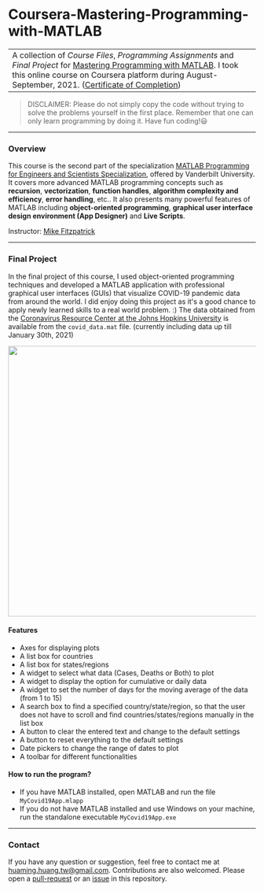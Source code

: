 Coursera-Mastering-Programming-with-MATLAB
==========================================

<table>
<tr>
<td>
A collection of <i>Course Files</i>, <i>Programming Assignments</i> and <i>Final Project</i> for <a href="https://www.coursera.org/learn/advanced-matlab-programming?specialization=matlab-programming-engineers-scientists">Mastering Programming with MATLAB</a>.
I took this online course on Coursera platform during August-September, 2021. (<a href="https://www.coursera.org/account/accomplishments/certificate/D44X4J9UFN9X">Certificate of Completion</a>)
</td>
</tr>
</table>

> DISCLAIMER: Please do not simply copy the code without trying to solve the problems yourself in the first place. Remember that one can only learn programming by doing it.
Have fun coding!😃

---

### Overview
This course is the second part of the specialization [MATLAB Programming for Engineers and Scientists Specialization](https://www.coursera.org/specializations/matlab-programming-engineers-scientists), offered by Vanderbilt University.
It covers more advanced MATLAB programming concepts such as **recursion**, **vectorization**, **function handles**, **algorithm complexity and efficiency**, **error handling**, etc..
It also presents many powerful features of MATLAB including **object-oriented programming**, **graphical user interface design environment (App Designer)** and **Live Scripts**.

Instructor: [Mike Fitzpatrick](https://www.coursera.org/instructor/mikefitzpatrick)

---

### Final Project

In the final project of this course, I used object-oriented programming techniques and developed a MATLAB application with professional graphical user interfaces (GUIs) that visualize COVID-19 pandemic data from around the world.
I did enjoy doing this project as it's a good chance to apply newly learned skills to a real world problem. :)
The data obtained from the [Coronavirus Resource Center at the Johns Hopkins University](https://coronavirus.jhu.edu/map.html) is available from the `covid_data.mat` file. (currently including data up till January 30th, 2021)

<p align="center">
  <img width="550" src="https://user-images.githubusercontent.com/43208378/133851704-f66f1b1a-3933-4ed8-bb36-a9be46748bce.png">
</p>

#### Features
- Axes for displaying plots
- A list box for countries
- A list box for states/regions
- A widget to select what data (Cases, Deaths or Both) to plot
- A widget to display the option for cumulative or daily data
- A widget to set the number of days for the moving average of the data (from 1 to 15)
- A search box to find a specified country/state/region, so that the user does not have to scroll and find countries/states/regions manually in the list box
- A button to clear the entered text and change to the default settings
- A button to reset everything to the default settings
- Date pickers to change the range of dates to plot
- A toolbar for different functionalities

#### How to run the program?
- If you have MATLAB installed, open MATLAB and run the file `MyCovid19App.mlapp`
- If you do not have MATLAB installed and use Windows on your machine, run the standalone executable `MyCovid19App.exe`

---

### Contact
If you have any question or suggestion, feel free to contact me at huaming.huang.tw@gmail.com. Contributions are also welcomed. Please open a [pull-request](https://github.com/hmhuang0501/Coursera-Mastering-Programming-with-MATLAB/compare) or an [issue](https://github.com/hmhuang0501/Coursera-Mastering-Programming-with-MATLAB/issues/new) in this repository.
